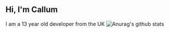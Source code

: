## Hi, I'm Callum
I am a 13 year old developer from the UK
![Anurag's github stats](https://github-readme-stats.vercel.app/api?username=cxllm&show_icons=true&theme=algolia)
<!--
**cxllm/cxllm** is a ✨ _special_ ✨ repository because its `README.md` (this file) appears on your GitHub profile.

Here are some ideas to get you started:

- 🔭 I’m currently working on ...
- 🌱 I’m currently learning ...
- 👯 I’m looking to collaborate on ...
- 🤔 I’m looking for help with ...
- 💬 Ask me about ...
- 📫 How to reach me: ...
- 😄 Pronouns: ...
- ⚡ Fun fact: ...
-->
